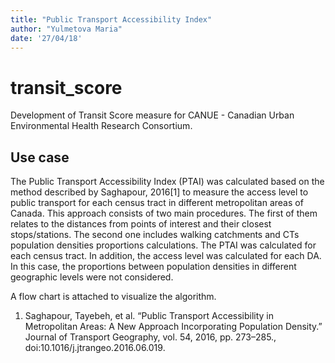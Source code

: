 ```yaml
---
title: "Public Transport Accessibility Index"
author: "Yulmetova Maria"
date: '27/04/18'
---
```

# transit_score

Development of Transit Score measure for CANUE - Canadian Urban Environmental Health Research Consortium. 

## Use case
The Public Transport Accessibility Index (PTAI) was calculated based on the method described by Saghapour, 2016[1] to measure the access level to public transport for each census tract in different metropolitan areas of Canada. 
This approach consists of two main procedures. The first of them relates to the distances from points of interest and their closest stops/stations. The second one includes walking catchments and CTs population densities proportions calculations. The PTAI was calculated for each census tract.
In addition, the access level was calculated for each DA. In this case, the proportions between population densities in different geographic levels were not considered.

A flow chart is attached to visualize the algorithm.

1. Saghapour, Tayebeh, et al. “Public Transport Accessibility in Metropolitan Areas: A New Approach Incorporating Population Density.” Journal of Transport Geography, vol. 54, 2016, pp. 273–285., doi:10.1016/j.jtrangeo.2016.06.019.
